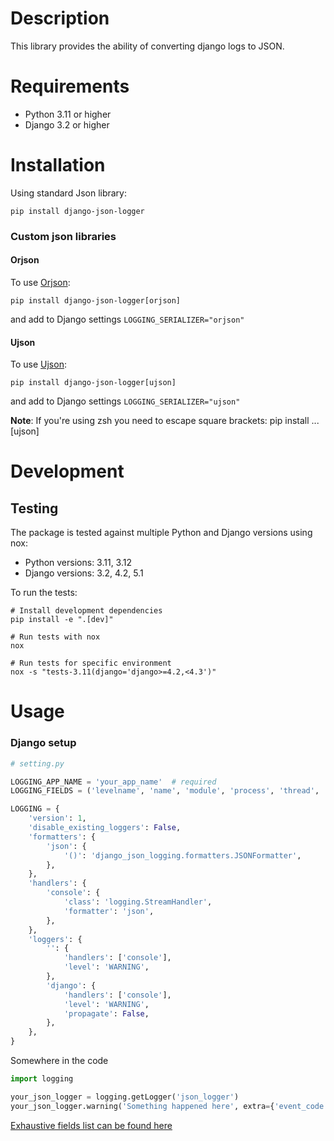 # Description
This library provides the ability of converting django logs to JSON.

# Requirements
- Python 3.11 or higher
- Django 3.2 or higher

# Installation
Using standard Json library:
```shell
pip install django-json-logger
```

### Custom json libraries

#### Orjson
To use [Orjson](https://github.com/ijl/orjson):
```shell
pip install django-json-logger[orjson]
```
and add to Django settings `LOGGING_SERIALIZER="orjson"`

#### Ujson
To use [Ujson](https://github.com/ultrajson/ultrajson):
```shell
pip install django-json-logger[ujson]
```
and add to Django settings `LOGGING_SERIALIZER="ujson"`

**Note**:  If you're using zsh you need to escape square brackets: pip install ... \[ujson\]

# Development

## Testing
The package is tested against multiple Python and Django versions using nox:

- Python versions: 3.11, 3.12
- Django versions: 3.2, 4.2, 5.1

To run the tests:

```shell
# Install development dependencies
pip install -e ".[dev]"

# Run tests with nox
nox

# Run tests for specific environment
nox -s "tests-3.11(django='django>=4.2,<4.3')"
```

# Usage
### Django setup

```python
# setting.py

LOGGING_APP_NAME = 'your_app_name'  # required
LOGGING_FIELDS = ('levelname', 'name', 'module', 'process', 'thread', 'pathname', 'asctime')

LOGGING = {
    'version': 1,
    'disable_existing_loggers': False,
    'formatters': {
        'json': {
            '()': 'django_json_logging.formatters.JSONFormatter',
        },
    },
    'handlers': {
        'console': {
            'class': 'logging.StreamHandler',
            'formatter': 'json',
        },
    },
    'loggers': {
        '': {
            'handlers': ['console'],
            'level': 'WARNING',
        },
        'django': {
            'handlers': ['console'],
            'level': 'WARNING',
            'propagate': False,
        },
    },
}

```
Somewhere in the code
```python
import logging

your_json_logger = logging.getLogger('json_logger')
your_json_logger.warning('Something happened here', extra={'event_code': 'xxx'})
```
[Exhaustive fields list can be found here][1]

[1]: https://docs.python.org/3/library/logging.html#logrecord-attributes
